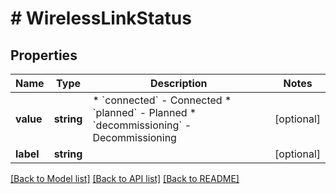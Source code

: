 # # WirelessLinkStatus

## Properties

Name | Type | Description | Notes
------------ | ------------- | ------------- | -------------
**value** | **string** | * &#x60;connected&#x60; - Connected * &#x60;planned&#x60; - Planned * &#x60;decommissioning&#x60; - Decommissioning | [optional]
**label** | **string** |  | [optional]

[[Back to Model list]](../../README.md#models) [[Back to API list]](../../README.md#endpoints) [[Back to README]](../../README.md)

